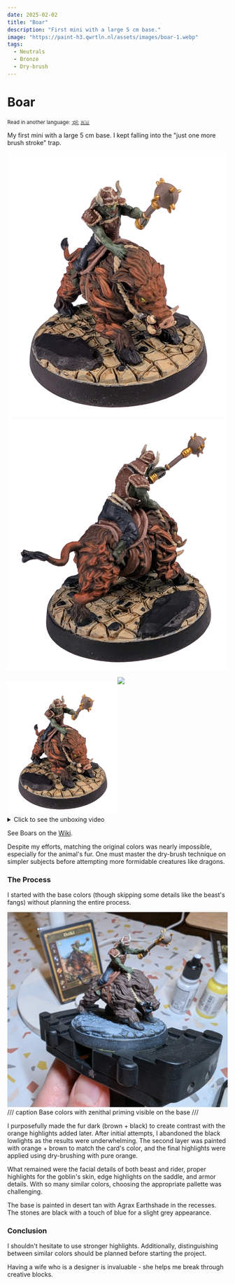 ```yaml
---
date: 2025-02-02
title: "Boar"
description: "First mini with a large 5 cm base."
image: "https://paint-h3.qwrtln.nl/assets/images/boar-1.webp"
tags:
  - Neutrals
  - Bronze
  - Dry-brush
---
```

# Boar
<small>Read in another language: [:pl:](https://pl.paint-h3.qwrtln.nl/posts/2025/02/dzik/) [:ru:](https://ru.paint-h3.qwrtln.nl/posts/2025/02/боров/)</small>

My first mini with a large 5 cm base.
I kept falling into the "just one more brush stroke" trap.

![boar front](../assets/images/boar-1.webp)
![boar back](../assets/images/boar-4.webp)

<div style="display: flex; min-width: 100%">
  <a href="/assets/images/boar-1.webp" style="width: 50%; padding-top: 10px"><img src="/assets/images/boar-1.webp" style="width: 100%" /></a>
  <img src="https://homm3bg.wiki/assets/units-neutral-bronze-boars.webp" style="width: 50%" />
</div>

<details><summary>Click to see the unboxing video</summary>
  <video width="1280" height="720" controls preload="none">
    <source src="/assets/videos/boar.webm" type="video/webm">
  </video>
</details>

See Boars on the [Wiki](https://homm3bg.wiki/units/boars).

Despite my efforts, matching the original colors was nearly impossible, especially for the animal's fur.
One must master the dry-brush technique on simpler subjects before attempting more formidable creatures like dragons.

### The Process

I started with the base colors (though skipping some details like the beast's fangs) without planning the entire process.

![boar base](../assets/images/boar-base.webp)
/// caption
Base colors with zenithal priming visible on the base
///

I purposefully made the fur dark (brown + black) to create contrast with the orange highlights added later.
After initial attempts, I abandoned the black lowlights as the results were underwhelming.
The second layer was painted with orange + brown to match the card's color, and the final highlights were applied using dry-brushing with pure orange.

What remained were the facial details of both beast and rider, proper highlights for the goblin's skin, edge highlights on the saddle, and armor details.
With so many similar colors, choosing the appropriate pallette was challenging.

The base is painted in desert tan with Agrax Earthshade in the recesses.
The stones are black with a touch of blue for a slight grey appearance.

### Conclusion

I shouldn't hesitate to use stronger highlights.
Additionally, distinguishing between similar colors should be planned before starting the project.

Having a wife who is a designer is invaluable - she helps me break through creative blocks.
